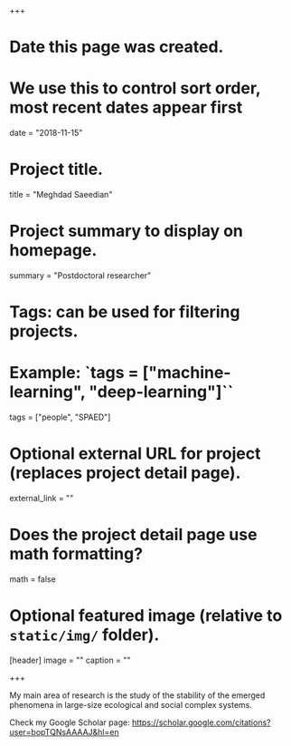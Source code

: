 +++
# Date this page was created.
# We use this to control sort order, most recent dates appear first
date = "2018-11-15"

# Project title.
title = "Meghdad Saeedian"

# Project summary to display on homepage.
summary = "Postdoctoral researcher"

# Tags: can be used for filtering projects.
# Example: `tags = ["machine-learning", "deep-learning"]``
tags = ["people", "SPAED"]

# Optional external URL for project (replaces project detail page).
external_link = ""

# Does the project detail page use math formatting?
math = false

# Optional featured image (relative to `static/img/` folder).
[header]
image = ""
caption = ""

+++

My main area of research is the study of the stability of the emerged phenomena in large-size ecological and social complex systems.

Check my Google Scholar page: https://scholar.google.com/citations?user=bopTQNsAAAAJ&hl=en
